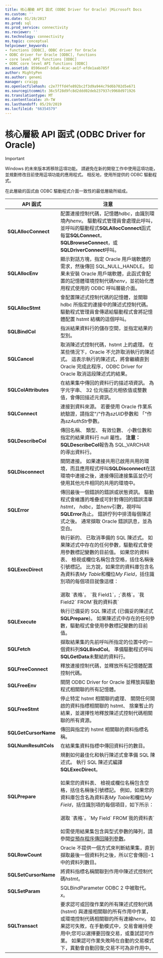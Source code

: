 ```yaml
---
title: 核心層級 API 函式 (ODBC Driver for Oracle) |Microsoft Docs
ms.custom: ''
ms.date: 01/19/2017
ms.prod: sql
ms.prod_service: connectivity
ms.reviewer: ''
ms.technology: connectivity
ms.topic: conceptual
helpviewer_keywords:
- functions [ODBC], ODBC driver for Oracle
- ODBC driver for Oracle [ODBC], functions
- core level API functions [ODBC]
- ODBC core level API functions [ODBC]
ms.assetid: 8596eed7-bda6-4cac-ae1f-efde1aab785f
author: MightyPen
ms.author: genemi
manager: craigg
ms.openlocfilehash: c2e77ffd4fe892bc2f3d9a944c79d6b702d5e671
ms.sourcegitcommit: 36c5f28d9fc8d2ddd02deb237937c9968d971926
ms.translationtype: MT
ms.contentlocale: zh-TW
ms.lasthandoff: 05/29/2019
ms.locfileid: "66354579"
---
```

# <a name="core-level-api-functions-odbc-driver-for-oracle"></a>核心層級 API 函式 (ODBC Driver for Oracle)
> [!IMPORTANT]  
>  Windows 的未來版本將移除這項功能。 請避免在新的開發工作中使用這項功能，並規劃修改目前使用這項功能的應用程式。 相反地，使用所提供的 ODBC 驅動程式。  
  
 在此層級的函式由 ODBC 驅動程式介面一致性的最低層級所組成。  
  
|API 函式|注意|  
|------------------|-----------|  
|**SQLAllocConnect**|配置連接控制代碼，記憶體*hdbc*，由識別環境內*henv*。 驅動程式管理員會處理此呼叫，並呼叫的驅動程式**SQLAllocConnect**函式每當**SQLConnect**， **SQLBrowseConnect**，或**SQLDriverConnect**呼叫。|  
|**SQLAllocEnv**|顯示對話方塊，指定 Oracle 用戶端軟體的需求，然後傳回 SQL_NULL_HANDLE。 如果未安裝 Oracle 用戶端軟體，此函式會配置的記憶體環境控制代碼*henv*，並初始化應用程式使用的 ODBC 呼叫層級介面。|  
|**SQLAllocStmt**|會配置陳述式控制代碼的記憶體，並關聯 hdbc 所指定的連接中的陳述式控制代碼。 驅動程式管理員會傳遞給驅動程式會將記憶體配置 hstmt 結構的這個呼叫。|  
|**SQLBindCol**|指派結果資料行的儲存空間，並指定結果的型別。|  
|**SQLCancel**|取消陳述式控制代碼，hstmt 上的處理。 在某些情況下，Oracle 不允許取消執行的陳述式。 這表示執行的陳述式，將會繼續直到 Oracle 完成此程序，ODBC Driver for Oracle 取消這段陳述式的結果。|  
|**SQLColAttributes**|在結果集中傳回的資料行的描述項資訊。 為字元字串、 32 位元描述元相依值或整數值，會傳回描述元資訊。|  
|**SQLConnect**|連接到資料來源。 若要使用 Oracle 作業系統驗證，請指定"/"作為*szUID*參數和 「"作為*szAuthStr*參數。|  
|**SQLDescribeCol**|傳回名稱、 類型、 有效位數、 小數位數和指定的結果資料行 null 屬性。 **注意：SQLDescribeCol**報告為 SQL_VARCHAR 的導出資料行。|  
|**SQLDisconnect**|關閉連接。 如果連接共用已啟用共用的環境，而且應用程式呼叫**SQLDisconnect**在該環境中連接之後，連接傳回連接集區並仍可使用其他元件相同的共用的環境中。|  
|**SQLError**|傳回最後一個錯誤的錯誤或狀態資訊。 驅動程式會維護的堆疊或可針對傳回的錯誤清單*hstmt*， *hdbc*，並*henv*引數，視呼叫**SQLError**為止。 錯誤佇列中排清每個陳述式之後。 通常擷取 Oracle 錯誤訊息，並為空白。|  
|**SQLExecDirect**|執行新的、 已取消準備的 SQL 陳述式。 如果陳述式中存在的任何參數，驅動程式會使用參數標記變數的目前值。 如果您的資料表、 檢視或欄位名稱包含空格，括住名稱後引號標記。 比方說，如果您的資料庫包含名為資料表*My Table*和欄位*My Field*，括住識別項的每個項目就像這樣：<br /><br /> 選取 \`表格\`。 \`我 Field1\`，;\`表格\`。\`我 Field2\` FROM\`我的資料表\`|  
|**SQLExecute**|執行已備妥的 SQL 陳述式 (已備妥的陳述式**SQLPrepare**)。 如果陳述式中存在的任何參數，驅動程式會使用參數標記變數的目前值。|  
|**SQLFetch**|擷取結果集的先前呼叫所指定的位置中的一個資料列**SQLBindCol**。 準備驅動程式呼叫**SQLGetData**未繫結的資料行。|  
|**SQLFreeConnect**|釋放連接控制代碼，並釋放所有記憶體配置控制代碼。|  
|**SQLFreeEnv**|關閉 ODBC Driver for Oracle 並釋放與驅動程式相關聯的所有記憶體。|  
|**SQLFreeStmt**|停止特定 hstmt 相關聯的處理、 關閉任何開啟的資料指標相關聯的 hstmt、 捨棄暫止的結果，並選擇性地釋放陳述式控制代碼相關聯的所有資源。|  
|**SQLGetCursorName**|傳回與指定的 hstmt 相關聯的資料指標名稱。|  
|**SQLNumResultCols**|在結果集資料指標中傳回資料行的數目。|  
|**SQLPrepare**|規劃如何最佳化和執行陳述式會準備 SQL 陳述式。 執行 SQL 陳述式編譯**SQLExecDirect**。<br /><br /> 如果您的資料表、 檢視或欄位名稱包含空格，括住名稱後引號標記。 例如，如果您的資料庫包含名為資料表*My Table*和欄位*My Field*，括住識別項的每個項目，如下所示：<br /><br /> 選取 \`表格\`。\`My Field\` FROM\`我的資料表\`<br /><br /> 如需使用結果集包含與型式參數的陣列，請參閱[從預存程序傳回陣列參數](../../odbc/microsoft/returning-array-parameters-from-stored-procedures.md)。|  
|**SQLRowCount**|Oracle 不提供一個方式來判斷結果集，直到擷取最後一個資料列之後，所以它會傳回-1 中的資料列數目。|  
|**SQLSetCursorName**|將資料指標名稱關聯到作用中陳述式控制代碼*hstmt*。|  
|**SQLSetParam**|SQLBindParameter ODBC 2 中被取代。*x*。|  
|**SQLTransact**|要求認可或回復作業的所有陳述式控制代碼 (hstmt) 與連接相關聯的所有作用中作業，或環境控制代碼相關聯的所有連線*henv*。 如果認可失敗，在手動模式中，交易會維持使用中;您可以選擇要回復交易，或重試認可作業。 如果認可作業失敗時在自動的交易模式下，異動會自動回復;交易不可為非作用中。|
